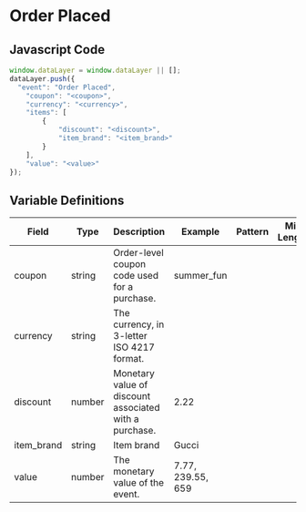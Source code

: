 # Order Placed

### 

## Javascript Code
```js
window.dataLayer = window.dataLayer || [];
dataLayer.push({
  "event": "Order Placed",
    "coupon": "<coupon>",
    "currency": "<currency>",
    "items": [
        {
            "discount": "<discount>",
            "item_brand": "<item_brand>"
        }
    ],
    "value": "<value>"
});
```

## Variable Definitions

|Field|Type|Description|Example|Pattern|Min Length|Max Length|Minimum|Maximum|Multiple Of|
| --- | --- | --- | --- | --- | --- | --- | --- | --- | --- |
|coupon|string|Order-level coupon code used for a purchase.|summer\_fun|||||||
|currency|string|The currency, in 3-letter ISO 4217 format.||||||||
|discount|number|Monetary value of discount associated with a purchase.|2.22|||||||
|item_brand|string|Item brand|Gucci|||||||
|value|number|The monetary value of the event.	|7.77, 239.55, 659|||||||



